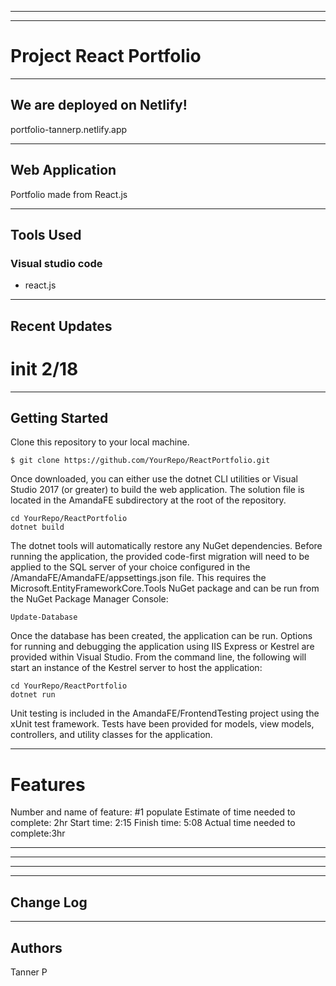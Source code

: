 
---------------------------------
---------------------------------

# Project React Portfolio
---------------------------------
## We are deployed on Netlify!

portfolio-tannerp.netlify.app

---------------------------------
## Web Application

Portfolio made from React.js

---------------------------------

## Tools Used
### Visual studio code

- react.js

---------------------------------

## Recent Updates

# init 2/18

---------------------------

## Getting Started

Clone this repository to your local machine.
```
$ git clone https://github.com/YourRepo/ReactPortfolio.git
```
Once downloaded, you can either use the dotnet CLI utilities or Visual Studio 2017 (or greater) to build the web application. The solution file is located in the AmandaFE subdirectory at the root of the repository.
```
cd YourRepo/ReactPortfolio
dotnet build
```
The dotnet tools will automatically restore any NuGet dependencies. Before running the application, the provided code-first migration will need to be applied to the SQL server of your choice configured in the /AmandaFE/AmandaFE/appsettings.json file. This requires the Microsoft.EntityFrameworkCore.Tools NuGet package and can be run from the NuGet Package Manager Console:
```
Update-Database
```
Once the database has been created, the application can be run. Options for running and debugging the application using IIS Express or Kestrel are provided within Visual Studio. From the command line, the following will start an instance of the Kestrel server to host the application:
```
cd YourRepo/ReactPortfolio
dotnet run
```
Unit testing is included in the AmandaFE/FrontendTesting project using the xUnit test framework. Tests have been provided for models, view models, controllers, and utility classes for the application.

---------------------------------
# Features
Number and name of feature: #1 populate
Estimate of time needed to complete: 2hr
Start time: 2:15
Finish time: 5:08
Actual time needed to complete:3hr


---------------------------


---------------------------


---------------------------


---------------------------

## Change Log


------------------------------

## Authors
Tanner P

